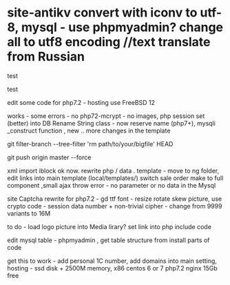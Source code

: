# site-antikv  convert with iconv to utf-8, mysql - use phpmyadmin? change all to utf8 encoding //text translate from Russian
test

test

edit some code for php7.2  - hosting use FreeBSD 12  

works - some errors - no php72-mcrypt - no images, php session set (better) into DB 
Rename String class - now reserve name (php7+), mysqli 
_construct function  , new .. more changes in the template 

git filter-branch --tree-filter 'rm path/to/your/bigfile' HEAD

git push origin master --force


xml import iblock ok now. rewrite php / data .
template - move to ng folder, edit links into main template (local/templates/)
switch sale order make to full component ,small ajax throw error - no parameter or no data in the Mysql

site Captcha rewrite for php7.2 - gd ttf font - resize rotate skew picture, use crypto code - session data number + 
non-trivial cipher - change from 9999 variants to 16M

to do - load logo picture into Media lirary? set link into php include code


edit mysql table - phpmyadmin , get table structure from install parts of code


get this to work - add personal 1C number, add domains into main setting, hosting - ssd disk + 2500M memory, x86 centos 6 or 7
 php7.2 nginx 15Gb free